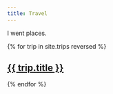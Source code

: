 ```yaml
---
title: Travel
---
```


I went places.

{% for trip in site.trips reversed %}
  <h2><a href="{{ trip.url }}">{{ trip.title }}</a></h2>
{% endfor %}
